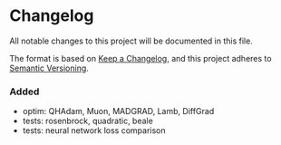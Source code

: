 # Changelog

All notable changes to this project will be documented in this file.

The format is based on [Keep a Changelog](https://keepachangelog.com/en/1.0.0/),
and this project adheres to [Semantic Versioning](https://semver.org/spec/v2.0.0.html).

### Added
- optim: QHAdam, Muon, MADGRAD, Lamb, DiffGrad
- tests: rosenbrock, quadratic, beale
- tests: neural network loss comparison